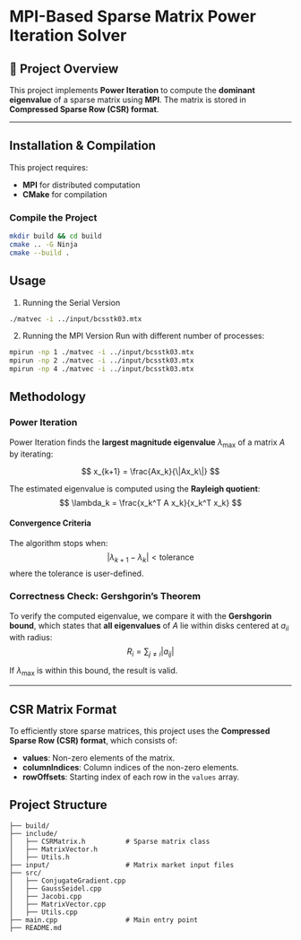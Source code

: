 # MPI-Based Sparse Matrix Power Iteration Solver

## 📌 Project Overview
This project implements **Power Iteration** to compute the **dominant eigenvalue** of a sparse matrix using **MPI**. The matrix is stored in **Compressed Sparse Row (CSR) format**.

---

## Installation & Compilation
This project requires:
- **MPI** for distributed computation
- **CMake** for compilation

### Compile the Project
```bash
mkdir build && cd build
cmake .. -G Ninja
cmake --build .
```

## Usage
1. Running the Serial Version
```bash
./matvec -i ../input/bcsstk03.mtx
```

2. Running the MPI Version
Run with different number of processes:
```bash
mpirun -np 1 ./matvec -i ../input/bcsstk03.mtx
mpirun -np 2 ./matvec -i ../input/bcsstk03.mtx
mpirun -np 4 ./matvec -i ../input/bcsstk03.mtx
```

## Methodology

### Power Iteration
Power Iteration finds the **largest magnitude eigenvalue** $\lambda_{\max}$ of a matrix $A$ by iterating:

$$
x_{k+1} = \frac{Ax_k}{\|Ax_k\|}
$$

The estimated eigenvalue is computed using the **Rayleigh quotient**:
$$
\lambda_k = \frac{x_k^T A x_k}{x_k^T x_k}
$$

#### Convergence Criteria
The algorithm stops when:
$$
|\lambda_{k+1} - \lambda_k| < \text{tolerance}
$$
where the tolerance is user-defined.

### Correctness Check: Gershgorin’s Theorem
To verify the computed eigenvalue, we compare it with the **Gershgorin bound**, which states that **all eigenvalues** of $A$ lie within disks centered at $a_{ii}$ with radius:
$$
R_i = \sum_{j \neq i} |a_{ij}|
$$

If $\lambda_{\max}$ is within this bound, the result is valid.

---

## CSR Matrix Format
To efficiently store sparse matrices, this project uses the **Compressed Sparse Row (CSR) format**, which consists of:
- **values**: Non-zero elements of the matrix.
- **columnIndices**: Column indices of the non-zero elements.
- **rowOffsets**: Starting index of each row in the `values` array.

## Project Structure
```
├── build/
├── include/
│   ├── CSRMatrix.h          # Sparse matrix class
│   ├── MatrixVector.h
│   ├── Utils.h
├── input/                   # Matrix market input files
├── src/
│   ├── ConjugateGradient.cpp
│   ├── GaussSeidel.cpp
│   ├── Jacobi.cpp
│   ├── MatrixVector.cpp
│   ├── Utils.cpp
├── main.cpp                 # Main entry point
├── README.md
```
